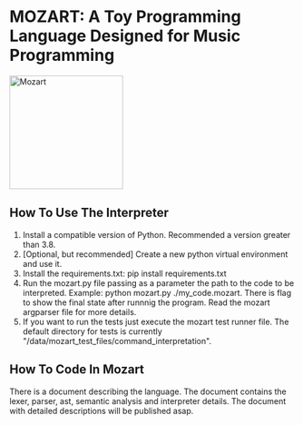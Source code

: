 <h1> <strong>MOZART</strong>: A Toy Programming Language Designed for Music Programming</h1>
<img src="https://image.spreadshirtmedia.net/image-server/v1/products/T1459A839PA4459PT28D118739808W7911H10000/views/1,width=550,height=550,appearanceId=839,backgroundColor=F2F2F2/wolfgang-amadeus-mozart-sticker.jpg", alt="Mozart", width=200, height=200>

<h2> How To Use The Interpreter</h2>
<ol>
  <li>Install a compatible version of Python. Recommended a version greater than 3.8.</li>
  <li>[Optional, but recommended] Create a new python virtual environment and use it.</li>
  <li>Install the requirements.txt: pip install requirements.txt</li>
  <li>Run the mozart.py file passing as a parameter the path to the code to be interpreted. Example: python mozart.py ./my_code.mozart. There is flag to show the final state after runnnig the program. Read the mozart argparser file for more details.</li>
  <li>If you want to run the tests just execute the mozart test runner file. The default directory for tests is currently "/data/mozart_test_files/command_interpretation".</li>
</ol>
<h2> How To Code In Mozart</h2>
<p>There is a document describing the language. The document contains the lexer, parser, ast, semantic analysis and interpreter details. The document with detailed descriptions will be published asap.</p>
